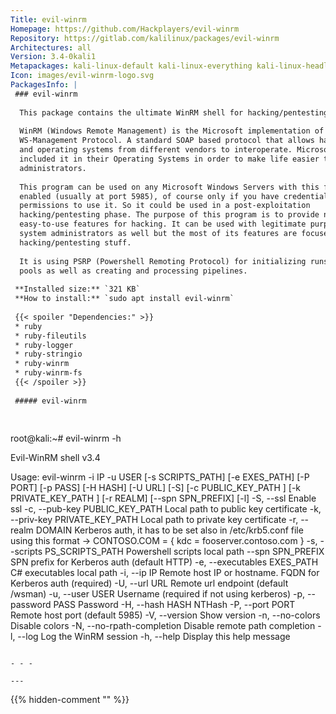 ```yaml
---
Title: evil-winrm
Homepage: https://github.com/Hackplayers/evil-winrm
Repository: https://gitlab.com/kalilinux/packages/evil-winrm
Architectures: all
Version: 3.4-0kali1
Metapackages: kali-linux-default kali-linux-everything kali-linux-headless kali-linux-large 
Icon: images/evil-winrm-logo.svg
PackagesInfo: |
 ### evil-winrm
 
  This package contains the ultimate WinRM shell for hacking/pentesting.
   
  WinRM (Windows Remote Management) is the Microsoft implementation of
  WS-Management Protocol. A standard SOAP based protocol that allows hardware
  and operating systems from different vendors to interoperate. Microsoft
  included it in their Operating Systems in order to make life easier to system
  administrators.
   
  This program can be used on any Microsoft Windows Servers with this feature
  enabled (usually at port 5985), of course only if you have credentials and
  permissions to use it. So it could be used in a post-exploitation
  hacking/pentesting phase. The purpose of this program is to provide nice and
  easy-to-use features for hacking. It can be used with legitimate purposes by
  system administrators as well but the most of its features are focused on
  hacking/pentesting stuff.
   
  It is using PSRP (Powershell Remoting Protocol) for initializing runspace
  pools as well as creating and processing pipelines.
 
 **Installed size:** `321 KB`  
 **How to install:** `sudo apt install evil-winrm`  
 
 {{< spoiler "Dependencies:" >}}
 * ruby
 * ruby-fileutils
 * ruby-logger
 * ruby-stringio
 * ruby-winrm
 * ruby-winrm-fs
 {{< /spoiler >}}
 
 ##### evil-winrm
 
 
 ```
 root@kali:~# evil-winrm -h
 
 Evil-WinRM shell v3.4
 
 Usage: evil-winrm -i IP -u USER [-s SCRIPTS_PATH] [-e EXES_PATH] [-P PORT] [-p PASS] [-H HASH] [-U URL] [-S] [-c PUBLIC_KEY_PATH ] [-k PRIVATE_KEY_PATH ] [-r REALM] [--spn SPN_PREFIX] [-l]
     -S, --ssl                        Enable ssl
     -c, --pub-key PUBLIC_KEY_PATH    Local path to public key certificate
     -k, --priv-key PRIVATE_KEY_PATH  Local path to private key certificate
     -r, --realm DOMAIN               Kerberos auth, it has to be set also in /etc/krb5.conf file using this format -> CONTOSO.COM = { kdc = fooserver.contoso.com }
     -s, --scripts PS_SCRIPTS_PATH    Powershell scripts local path
         --spn SPN_PREFIX             SPN prefix for Kerberos auth (default HTTP)
     -e, --executables EXES_PATH      C# executables local path
     -i, --ip IP                      Remote host IP or hostname. FQDN for Kerberos auth (required)
     -U, --url URL                    Remote url endpoint (default /wsman)
     -u, --user USER                  Username (required if not using kerberos)
     -p, --password PASS              Password
     -H, --hash HASH                  NTHash
     -P, --port PORT                  Remote host port (default 5985)
     -V, --version                    Show version
     -n, --no-colors                  Disable colors
     -N, --no-rpath-completion        Disable remote path completion
     -l, --log                        Log the WinRM session
     -h, --help                       Display this help message
 
 ```
 
 - - -
 
---
```

{{% hidden-comment "<!--Do not edit anything above this line-->" %}}
